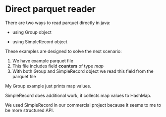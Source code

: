 # Direct parquet reader

There are two ways to read parquet directly in java:

- using Group object

- using SimpleRecord object

These examples are designed to solve the next scenario:
1. We have example parquet file
2. This file includes field **counters** of type *map*
3. With both Group and SimpleRecord object we read this field from the parquet file

My Group example just prints map values.

SimpleRecord does additional work, it collects map values to HashMap.

We used SimpleRecord in our commercial project because it seems to me to be more structured API.